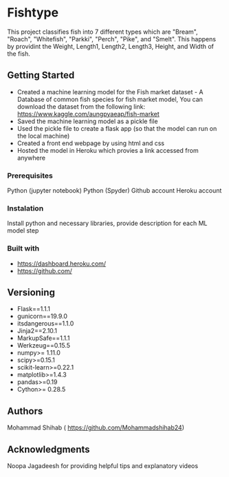 # Fishtype

This project classifies fish into 7 different types which are "Bream", "Roach", "Whitefish", "Parkki", "Perch", "Pike", and "Smelt". This happens by providint the Weight, Length1, Length2, Length3, Height, and Width of the fish. 

## Getting Started

* Created a machine learning model for the Fish market dataset - A Database of common fish species for fish market model, You can download the dataset from the following link: https://www.kaggle.com/aungpyaeap/fish-market
* Saved the machine learning model as a pickle file
* Used the pickle file to create a flask app (so that the model can run on the local machine)
* Created a front end webpage by using html and css
* Hosted the model in Heroku which provies a link accessed from anywhere

### Prerequisites

Python (jupyter notebook)
Python (Spyder)
Github account
Heroku account

### Instalation

Install python and necessary libraries, provide description for each ML model step

### Built with

* https://dashboard.heroku.com/
* https://github.com/

## Versioning 

* Flask==1.1.1
* gunicorn==19.9.0
* itsdangerous==1.1.0
* Jinja2==2.10.1
* MarkupSafe==1.1.1
* Werkzeug==0.15.5
* numpy>= 1.11.0
* scipy>=0.15.1
* scikit-learn>=0.22.1
* matplotlib>=1.4.3
* pandas>=0.19
* Cython>= 0.28.5

## Authors

Mohammad Shihab ( https://github.com/Mohammadshihab24) 

## Acknowledgments

Noopa Jagadeesh for providing helpful tips and explanatory videos
